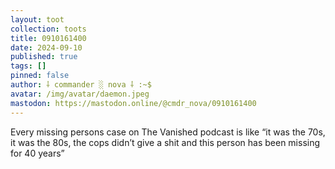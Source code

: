 ```yaml
---
layout: toot
collection: toots
title: 0910161400
date: 2024-09-10
published: true
tags: []
pinned: false
author: ⸸ commander ░ nova ⸸ :~$
avatar: /img/avatar/daemon.jpeg
mastodon: https://mastodon.online/@cmdr_nova/0910161400
---
```


Every missing persons case on The Vanished podcast is like “it was the 70s, it was the 80s, the cops didn’t give a shit and this person has been missing for 40 years”

